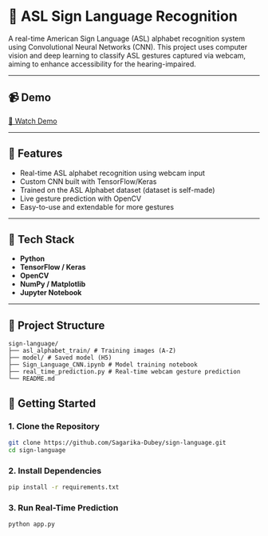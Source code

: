 # 🤟 ASL Sign Language Recognition

A real-time American Sign Language (ASL) alphabet recognition system using Convolutional Neural Networks (CNN). This project uses computer vision and deep learning to classify ASL gestures captured via webcam, aiming to enhance accessibility for the hearing-impaired.

---

## 📹 Demo

[🔗 Watch Demo](https://drive.google.com/file/d/1I0NkM7ky7cTXcl2iqjrFZNCkIx7HstLp/view?usp=sharing)  

---

## 🧠 Features

- Real-time ASL alphabet recognition using webcam input
- Custom CNN built with TensorFlow/Keras
- Trained on the ASL Alphabet dataset (dataset is self-made)
- Live gesture prediction with OpenCV
- Easy-to-use and extendable for more gestures

---

## 🚀 Tech Stack

- **Python**
- **TensorFlow / Keras**
- **OpenCV**
- **NumPy / Matplotlib**
- **Jupyter Notebook**

---

## 📂 Project Structure
```
sign-language/
├── asl_alphabet_train/ # Training images (A-Z)
├── model/ # Saved model (H5)
├── Sign_Language_CNN.ipynb # Model training notebook
├── real_time_prediction.py # Real-time webcam gesture prediction
└── README.md
```

## 🏁 Getting Started

### 1. Clone the Repository
```bash
git clone https://github.com/Sagarika-Dubey/sign-language.git
cd sign-language
```

### 2. Install Dependencies
```bash
pip install -r requirements.txt
```
### 3. Run Real-Time Prediction
```bash
python app.py
```

